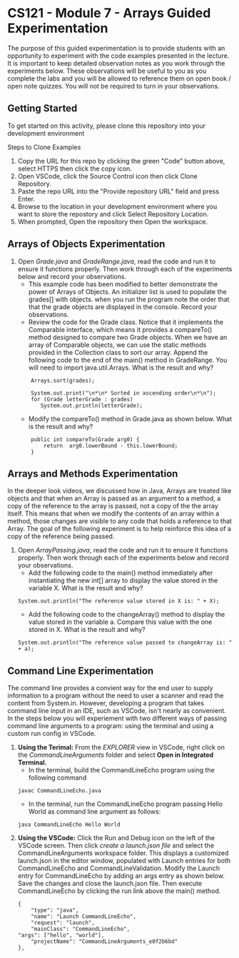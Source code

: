 # CS121 - Module 7 - Arrays Guided Experimentation
The purpose of this guided experimentation is to provide students with an opportunity to experiment with the code examples presented in the lecture. It is important to keep detailed observation notes as you work through the experiments below. These observations will be useful to you as you complete the labs and you will be allowed to reference them on open book / open note quizzes. You will not be required to turn in your observations.
## Getting Started
To get started on this activity, please clone this repository into your development environment  

Steps to Clone Examples
1. Copy the URL for this repo by clicking the green "Code" button above, select HTTPS then click the copy icon.
2. Open VSCode, click the Source Control icon then click Clone Repository.
3. Paste the repo URL into the "Provide repository URL" field and press Enter.
4. Browse to the location in your development environment where you want to store the repostory and click Select Repository Location.
5. When prompted, Open the repository then Open the workspace.

## Arrays of Objects Experimentation 
1. Open *Grade.java* and *GradeRange.java*, read the code and run it to ensure it functions properly.  Then work through each of the experiments below and record your observations.
    - This example code has been modified to better demonstrate the power of Arrays of Objects. An initializer list is used to populate the grades[] with objects. when you run the program note the order that that the grade objects are displayed in the console.  Record your observations.
    - Review the code for the Grade class. Notice that it implements the Comparable<Grade> interface, which means it provides a compareTo() method designed to compare two Grade objects. When we have an array of Comparable objects, we can use the static methods provided in the Collection class to sort our array. Append the following code to the end of the main() method in GradeRange. You will need to import java.util.Arrays. What is the result and why?
    ```
        Arrays.sort(grades);
	
        System.out.print("\n*\n* Sorted in ascending order\n*\n");
        for (Grade letterGrade : grades)
           System.out.println(letterGrade);
    ```
    - Modify the compareTo() method in Grade.java as shown below.  What is the result and why?
    ```
        public int compareTo(Grade arg0) {
            return  arg0.lowerBound - this.lowerBound;
        }
    ```
	

## Arrays and Methods Experimentation
In the deeper look videos, we discussed how in Java, Arrays are treated like objects and that when an Array is passed as an argument to a method, a copy of the reference to the array is passed, not a copy of the the array itself. This means that when we modify the contents of an array within a method, those changes are visible to any code that holds a reference to that Array. The goal of the following experiment is to help reinforce this idea of a copy of the reference being passed.
1. Open *ArrayPassing.java*, read the code and run it to ensure it functions properly. Then work through each of the experiments below and record your observations.
    - Add the following code to the main() method immediately after instantiating the new int[] array to display the value stored in the variable X.   What is the result and why?
    ```
	System.out.println("The reference value stored in X is: " + X);
    ```
    - Add the following code to the changeArray() method to display the value stored in the variable a. Compare this value with the one stored in X.  What is the result and why?
    ```
	System.out.println("The reference value passed to changeArray is: " + a);
   ```
## Command Line Experimentation
The command line provides a convient way for the end user to supply information to a program without the need to user a scanner and read the content from System.in.  However, developing a program that takes command line input in an IDE, such as VSCode, isn't nearly as convenient.  In the steps below you will experiement with two different ways of passing command line arguments to a program: using the terminal and using a custom run config in VSCode.
1. **Using the Terimal:** From the *EXPLORER* view in VSCode, right click on the *CommandLineArguments* folder and select **Open in Integrated Terminal.** 
    - In the terminal, build the CommandLineEcho program using the following command
    ```
    javac CommandLineEcho.java 
    ```
    - In the terminal, run the CommandLineEcho program passing Hello World as command line argument as follows:
    ```
    java CommandLineEcho Hello World
    ```
1. **Using the VSCode:** Click the Run and Debug icon on the left of the VSCode screen. Then click *create a launch.json file* and select the CommandLineArguments workspace folder. This displays a customized launch.json in the editor window, populated with Launch entries for both CommandLineEcho and CommandLineValidation. Modify the Launch entry for CommandLineEcho by adding an args entry as shown below. Save the changes and close the launch.json file. Then execute CommandLineEcho by clicking the run link above the main() method. 
    ```
    {
        "type": "java",
        "name": "Launch CommandLineEcho",
        "request": "launch",
        "mainClass": "CommandLineEcho",
	"args": ["hello", "world"],
        "projectName": "CommandLineArguments_e0f2b6bd"
    },
    ````

